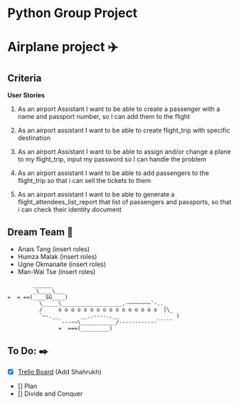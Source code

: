 # Python Group Project

# Airplane project :airplane:

## Criteria

**User Stories**

1. As an airport Assistant I want to be able to create a passenger with a name and passport number, so I can add them to the flight

2. As an airport assistant I want to be able to create flight_trip with specific destination

3. As an airport Assistant I want to be able to assign and/or change a plane to my flight_trip, input my password so I can handle the problem

4. As an airport assistant I want to be able to add passengers to the flight_trip so that i can sell the tickets to them

5. As an airport assistant I want to be able to generate a flight_attendees_list_report that list of passengers and passports, so that i can check their identity document

## Dream Team :rocket:

 - Anais Tang (insert roles)
 - Humza Malak (insert roles)
 - Ugne Okmanaite (insert roles)
 - Man-Wai Tse (insert roles)


```
        ______
        _\____\___
=  = ==(____SG____)
          \_____\___________________,-~~~~~~~`-.._
          /     o o o o o o o o o o o o o o o o  |\_
          `~-.__       __..----..__                  )
                `---~~\___________/------------`````
                =  ===(_________)

```



## To Do: :black_nib:
- [x] [Trello Board](https://trello.com/b/CeFMDAcq/airport-project-group-1) (Add Shahrukh)
- [] Plan
- [] Divide and Conquer